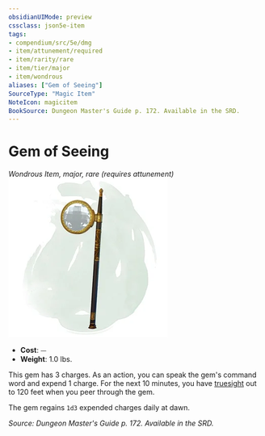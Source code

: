 ```yaml
---
obsidianUIMode: preview
cssclass: json5e-item
tags:
- compendium/src/5e/dmg
- item/attunement/required
- item/rarity/rare
- item/tier/major
- item/wondrous
aliases: ["Gem of Seeing"]
SourceType: "Magic Item"
NoteIcon: magicitem
BookSource: Dungeon Master's Guide p. 172. Available in the SRD.
---
```

# Gem of Seeing
*Wondrous Item, major, rare (requires attunement)*  
![](/3-Mechanics/CLI/items/img/gem-of-seeing.webp#right)  

- **Cost**: ⏤
- **Weight**: 1.0 lbs.

This gem has 3 charges. As an action, you can speak the gem's command word and expend 1 charge. For the next 10 minutes, you have [truesight](/3-Mechanics/CLI/rules/senses.md#truesight) out to 120 feet when you peer through the gem.

The gem regains `1d3` expended charges daily at dawn.

*Source: Dungeon Master's Guide p. 172. Available in the SRD.*